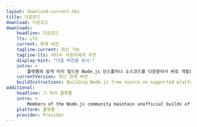 ```yaml
---
layout: download-current.hbs
title: 다운로드
download: 다운로드
downloads:
    headline: 다운로드
    lts: LTS
    current: 현재 버전
    tagline-current: 최신 기능
    tagline-lts: 대다수 사용자에게 추천
    display-hint: "다음 버전을 표시:"
    intro: >
        플랫폼에 맞게 미리 빌드된 Node.js 인스톨러나 소스코드를 다운받아서 바로 개발을 시작하세요.
    currentVersion: 최신 현재 버전
    buildInstructions: Building Node.js from source on supported platforms
additional:
    headline: 그 밖의 플랫폼
    intro: >
        Members of the Node.js community maintain unofficial builds of Node.js for additional platforms. Note that such builds are not supported by the Node.js core team and may not yet be at the same build level as current Node.js release.
    platform: 플랫폼
    provider: Provider
---
```

